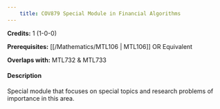 ```yaml
---
    title: COV879 Special Module in Financial Algorithms
---
```

**Credits:** 1 (1-0-0)



**Prerequisites:** [[/Mathematics/MTL106 | MTL106]] OR Equivalent

**Overlaps with:** MTL732 & MTL733

#### Description 
Special module that focuses on special topics and research problems of importance in this area.